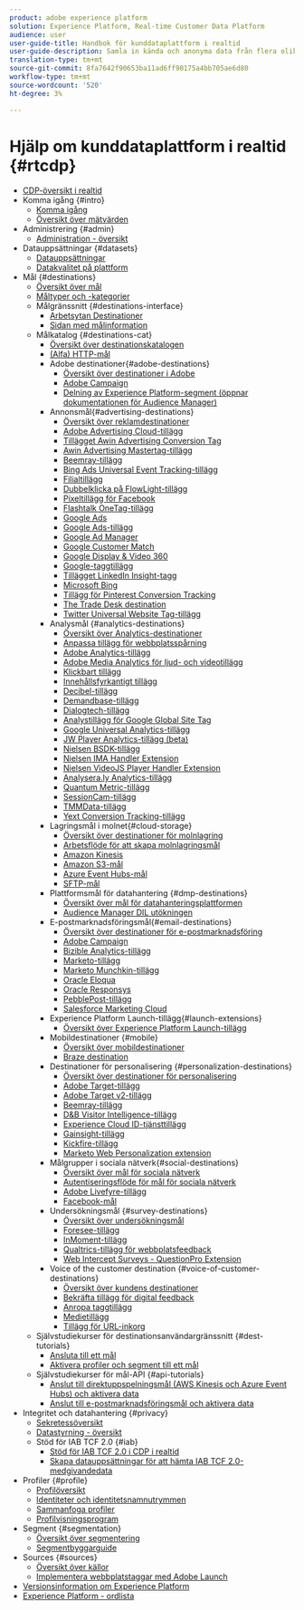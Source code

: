 ```yaml
---
product: adobe experience platform
solution: Experience Platform, Real-time Customer Data Platform
audience: user
user-guide-title: Handbok för kunddataplattform i realtid
user-guide-description: Samla in kända och anonyma data från flera olika källor för att skapa kundprofiler, skapa målgruppssegment utifrån dessa profiler och aktivera dessa segment för tredjepartsdestinationer.
translation-type: tm+mt
source-git-commit: 8fa7642f90653ba11ad6ff90175a4bb705ae6d80
workflow-type: tm+mt
source-wordcount: '520'
ht-degree: 3%

---
```



# Hjälp om kunddataplattform i realtid {#rtcdp}

* [CDP-översikt i realtid](overview.md)
* Komma igång {#intro}
   * [Komma igång](get-started.md)
   * [Översikt över mätvärden](home-page-dashboards.md)
* Administrering {#admin}
   * [Administration - översikt](administration/admin-overview.md)
* Datauppsättningar {#datasets}
   * [Datauppsättningar](datasets/dataset.md)
   * [Datakvalitet på plattform](datasets/data-quality.md)
* Mål {#destinations}
   * [Översikt över mål](destinations/destinations-overview.md)
   * [Måltyper och -kategorier](/help/rtcdp/destinations/destination-types.md)
   * Målgränssnitt {#destinations-interface}
      * [Arbetsytan Destinationer](destinations/destinations-workspace.md)
      * [Sidan med målinformation](destinations/destination-details-page.md)
   * Målkatalog {#destinations-cat}
      * [Översikt över destinationskatalogen](destinations/destinations-catalog.md)
      * [ (Alfa) HTTP-mål](/help/rtcdp/destinations/http-destination.md)
      * Adobe destinationer{#adobe-destinations}
         * [Översikt över destinationer i Adobe](destinations/adobe-destinations.md)
         * [Adobe Campaign](destinations/adobe-campaign-destination.md)
         * [Delning av Experience Platform-segment (öppnar dokumentationen för Audience Manager)](https://docs.adobe.com/help/en/audience-manager/user-guide/implementation-integration-guides/integration-experience-platform/aam-aep-audience-sharing.html)
      * Annonsmål{#advertising-destinations}
         * [Översikt över reklamdestinationer](destinations/advertising-destinations.md)
         * [Adobe Advertising Cloud-tillägg](/help/rtcdp/destinations/adobe-advertising-cloud-extension.md)
         * [Tillägget Awin Advertising Conversion Tag](/help/rtcdp/destinations/awin-conversiontag-extension.md)
         * [Awin Advertising Mastertag-tillägg](/help/rtcdp/destinations/awin-mastertag-extension.md)
         * [Beemray-tillägg](/help/rtcdp/destinations/beemray-extension.md)
         * [Bing Ads Universal Event Tracking-tillägg](/help/rtcdp/destinations/bing-ads-extension.md)
         * [Filialtillägg](/help/rtcdp/destinations/branch-extension.md)
         * [Dubbelklicka på FlowLight-tillägg](/help/rtcdp/destinations/doubleclick-floodlight-extension.md)
         * [Pixeltillägg för Facebook](/help/rtcdp/destinations/facebook-pixel-extension.md)
         * [Flashtalk OneTag-tillägg](/help/rtcdp/destinations/flashtalking-extension.md)
         * [Google Ads](/help/rtcdp/destinations/google-ads-destination.md)
         * [Google Ads-tillägg](/help/rtcdp/destinations/google-ads-extension.md)
         * [Google Ad Manager](/help/rtcdp/destinations/google-ad-manager-destination.md)
         * [Google Customer Match](/help/rtcdp/destinations/google-customer-match-destination.md)
         * [Google Display &amp; Video 360](/help/rtcdp/destinations/google-dv360-destination.md)
         * [Google-taggtillägg](/help/rtcdp/destinations/gtag-advertising-extension.md)
         * [Tillägget LinkedIn Insight-tagg](/help/rtcdp/destinations/linkedin-extension.md)
         * [Microsoft Bing](/help/rtcdp/destinations/bing-destination.md)
         * [Tillägg för Pinterest Conversion Tracking](destinations/pinterest-extension.md)
         * [The Trade Desk destination](/help/rtcdp/destinations/tradedesk-destination.md)
         * [Twitter Universal Website Tag-tillägg](destinations/twitter-uwt-extension.md)
      * Analysmål {#analytics-destinations}
         * [Översikt över Analytics-destinationer](destinations/analytics-destinations.md)
         * [Anpassa tillägg för webbplatsspårning](/help/rtcdp/destinations/adform-extension.md)
         * [Adobe Analytics-tillägg](/help/rtcdp/destinations/adobe-analytics-extension.md)
         * [Adobe Media Analytics för ljud- och videotillägg](/help/rtcdp/destinations/adobe-video-analytics-extension.md)
         * [Klickbart tillägg](/help/rtcdp/destinations/clicktale-extension.md)
         * [Innehållsfyrkantigt tillägg](/help/rtcdp/destinations/contentsquare-extension.md)
         * [Decibel-tillägg](/help/rtcdp/destinations/decibel-extension.md)
         * [Demandbase-tillägg](/help/rtcdp/destinations/demandbase-extension.md)
         * [Dialogtech-tillägg](/help/rtcdp/destinations/dialogtech-extension.md)
         * [Analystillägg för Google Global Site Tag](/help/rtcdp/destinations/gtag-analytics-extension.md)
         * [Google Universal Analytics-tillägg](/help/rtcdp/destinations/google-universal-analytics-extension.md)
         * [JW Player Analytics-tillägg (beta)](/help/rtcdp/destinations/jw-player-analytics-extension.md)
         * [Nielsen BSDK-tillägg](destinations/nielsen-bsdk-extension.md)
         * [Nielsen IMA Handler Extension](destinations/nielsen-ima-extension.md)
         * [Nielsen VideoJS Player Handler Extension](destinations/nielsen-videojs-extension.md)
         * [Analysera.ly Analytics-tillägg](destinations/parsely-extension.md)
         * [Quantum Metric-tillägg](destinations/quantum-metric-extension.md)
         * [SessionCam-tillägg](destinations/sessioncam-extension.md)
         * [TMMData-tillägg](destinations/tmmdata-extension.md)
         * [Yext Conversion Tracking-tillägg](destinations/yext-extension.md)
      * Lagringsmål i molnet{#cloud-storage}
         * [Översikt över destinationer för molnlagring](destinations/cloud-storage-destinations.md)
         * [Arbetsflöde för att skapa molnlagringsmål](/help/rtcdp/destinations/cloud-storage-destinations-workflow.md)
         * [Amazon Kinesis](/help/rtcdp/destinations/amazon-kinesis-destination.md)
         * [Amazon S3-mål](destinations/amazon-s3-destination.md)
         * [Azure Event Hubs-mål](/help/rtcdp/destinations/azure-event-hubs-destination.md)
         * [SFTP-mål](destinations/sftp-destination.md)
      * Plattformsmål för datahantering {#dmp-destinations}
         * [Översikt över mål för datahanteringsplattformen](destinations/dmp-destinations.md)
         * [Audience Manager DIL utökningen](/help/rtcdp/destinations/aam-dil-extension.md)
      * E-postmarknadsföringsmål{#email-destinations}
         * [Översikt över destinationer för e-postmarknadsföring](destinations/email-marketing-destinations.md)
         * [Adobe Campaign](destinations/adobe-campaign-destination.md)
         * [Bizible Analytics-tillägg](/help/rtcdp/destinations/bizible-extension.md)
         * [Marketo-tillägg](destinations/marketo-extension.md)
         * [Marketo Munchkin-tillägg](destinations/marketo-munchkin-extension.md)
         * [Oracle Eloqua](destinations/oracle-eloqua-destination.md)
         * [Oracle Responsys](destinations/oracle-responsys-destination.md)
         * [PebblePost-tillägg](destinations/pebblepost-extension.md)
         * [Salesforce Marketing Cloud](destinations/salesforce-marketing-cloud-destination.md)
      * Experience Platform Launch-tillägg{#launch-extensions}
         * [Översikt över Experience Platform Launch-tillägg](/help/rtcdp/destinations/experience-platform-launch-extensions.md)
      * Mobildestinationer {#mobile}
         * [Översikt över mobildestinationer](destinations/mobile-destinations.md)
         * [Braze destination](destinations/braze-destination.md)
      * Destinationer för personalisering {#personalization-destinations}
         * [Översikt över destinationer för personalisering](/help/rtcdp/destinations/personalization-destinations.md)
         * [Adobe Target-tillägg](/help/rtcdp/destinations/adobe-target-extension.md)
         * [Adobe Target v2-tillägg](/help/rtcdp/destinations/adobe-target-v2-extension.md)
         * [Beemray-tillägg](/help/rtcdp/destinations/beemray-extension.md)
         * [D&amp;B Visitor Intelligence-tillägg](/help/rtcdp/destinations/dnb-extension.md)
         * [Experience Cloud ID-tjänsttillägg](/help/rtcdp/destinations/adobe-ecid-extension.md)
         * [Gainsight-tillägg](/help/rtcdp/destinations/gainsight-extension.md)
         * [Kickfire-tillägg](/help/rtcdp/destinations/kickfire-extension.md)
         * [Marketo Web Personalization extension](destinations/marketo-web-personalization-extension.md)
      * Målgrupper i sociala nätverk{#social-destinations}
         * [Översikt över mål för sociala nätverk](/help/rtcdp/destinations/social-network-destinations.md)
         * [Autentiseringsflöde för mål för sociala nätverk](/help/rtcdp/destinations/social-network-destinations-workflow.md)
         * [Adobe Livefyre-tillägg](/help/rtcdp/destinations/adobe-livefyre-extension.md)
         * [Facebook-mål](/help/rtcdp/destinations/facebook-destination.md)
      * Undersökningsmål {#survey-destinations}
         * [Översikt över undersökningsmål](/help/rtcdp/destinations/survey-destinations.md)
         * [Foresee-tillägg](/help/rtcdp/destinations/foresee-extension.md)
         * [InMoment-tillägg](/help/rtcdp/destinations/inmoment-extension.md)
         * [Qualtrics-tillägg för webbplatsfeedback](destinations/qualtrics-extension.md)
         * [Web Intercept Surveys - QuestionPro Extension](/help/rtcdp/destinations/web-intercept-surveys-extension.md)
      * Voice of the customer destination {#voice-of-customer-destinations}
         * [Översikt över kundens destinationer](/help/rtcdp/destinations/voice-of-customer-destinations.md)
         * [Bekräfta tillägg för digital feedback](/help/rtcdp/destinations/confirmit-digital-feedback-extension.md)
         * [Anropa taggtillägg](/help/rtcdp/destinations/invoca-extension.md)
         * [Medietillägg](destinations/medallia-extension.md)
         * [Tillägg för URL-inkorg](destinations/talkurl-extension.md)
   * Självstudiekurser för destinationsanvändargränssnitt {#dest-tutorials}
      * [Ansluta till ett mål](/help/rtcdp/destinations/connect-destination.md)
      * [Aktivera profiler och segment till ett mål](destinations/activate-destinations.md)
   * Självstudiekurser för mål-API {#api-tutorials}
      * [Anslut till direktuppspelningsmål (AWS Kinesis och Azure Event Hubs) och aktivera data](/help/rtcdp/destinations/streaming-destinations-api-tutorial.md)
      * [Anslut till e-postmarknadsföringsmål och aktivera data](/help/rtcdp/destinations/email-marketing-api.md)
* Integritet och datahantering {#privacy}
   * [Sekretessöversikt](privacy/privacy-overview.md)
   * [Datastyrning - översikt](privacy/data-governance-overview.md)
   * Stöd för IAB TCF 2.0 {#iab}
      * [Stöd för IAB TCF 2.0 i CDP i realtid](privacy/iab/overview.md)
      * [Skapa datauppsättningar för att hämta IAB TCF 2.0-medgivandedata](privacy/iab/dataset-preparation.md)
* Profiler {#profile}
   * [Profilöversikt](profile/profile-overview.md)
   * [Identiteter och identitetsnamnutrymmen](profile/identities-overview.md)
   * [Sammanfoga profiler](profile/merge-policies.md)
   * [Profilvisningsprogram](profile/profile-viewer.md)
* Segment {#segmentation}
   * [Översikt över segmentering](segmentation/segmentation-overview.md)
   * [Segmentbyggarguide](segmentation/segment-builder-guide.md)
* Sources {#sources}
   * [Översikt över källor](sources/sources-overview.md)
   * [Implementera webbplatstaggar med Adobe Launch](sources/launch.md)
* [Versionsinformation om Experience Platform](https://www.adobe.com/go/platform-release-notes-en)
* [Experience Platform - ordlista](https://www.adobe.com/go/platform-glossary-en)
